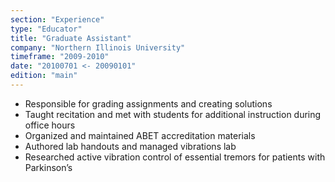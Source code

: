 ```yaml
---
section: "Experience"
type: "Educator"
title: "Graduate Assistant"
company: "Northern Illinois University"
timeframe: "2009-2010"
date: "20100701 <- 20090101"
edition: "main"
---
```

- Responsible for grading assignments and creating solutions 
- Taught recitation and met with students for additional instruction during office hours 
- Organized and maintained ABET accreditation materials 
- Authored lab handouts and managed vibrations lab 
- Researched active vibration control of essential tremors for patients with Parkinson’s